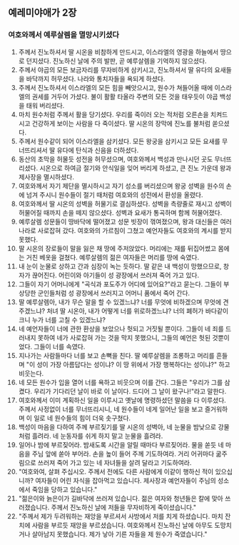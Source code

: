 ## 예레미야애가 2장

### 여호와께서 예루살렘을 멸망시키셨다
1. 주께서 진노하셔서 딸 시온을 비참하게 만드시고, 이스라엘의 영광을 하늘에서 땅으로 던지셨다. 진노하신 날에 주의 발판, 곧 예루살렘을 기억하지 않으셨다.
2. 주께서 야곱의 모든 보금자리를 무자비하게 삼키시고, 진노하셔서 딸 유다의 요새들을 바닥까지 허무셨다. 나라와 통치자들을 욕되게 하셨다.
3. 주께서 진노하셔서 이스라엘의 모든 힘을 빼앗으시고, 원수가 쳐들어올 때에 이스라엘의 권세를 거두어 가셨다. 불이 활활 타올라 주변의 모든 것을 태우듯이 야곱 백성을 태워 버리셨다.
4. 마치 원수처럼 주께서 활을 당기셨다. 우리를 죽이러 오는 적처럼 오른손을 치켜드시고 건강하게 보이는 사람을 다 죽이셨다. 딸 시온의 장막에 진노를 불처럼 쏟으셨다.
5. 주께서 원수같이 되어 이스라엘을 삼키셨다. 모든 왕궁을 삼키시고 모든 요새를 무너뜨리셔서 딸 유다에 탄식과 신음을 더하셨다.
6. 동산의 초막을 허물듯 성전을 허무셨으며, 여호와께서 백성과 만나시던 곳도 무너뜨리셨다. 시온으로 하여금 절기와 안식일을 잊어 버리게 하셨고, 큰 진노 가운데 왕과 제사장을 멸시하셨다.
7. 여호와께서 자기 제단을 멸시하시고 자기 성소를 버리셨으며 왕궁 성벽을 원수의 손에 넘겨 주시니 원수들이 절기 때처럼 여호와의 성전에서 환성을 올렸다.
8. 여호와께서 딸 시온의 성벽을 허물기로 결심하셨다. 성벽을 측량줄로 재시고 성벽이 허물어질 때까지 손을 떼지 않으셨다. 성벽과 요새가 통곡하며 함께 허물어졌다.
9. 예루살렘 성문들이 땅바닥에 떨어졌고 성문 빗장이 꺾여졌으며, 왕과 대신들은 여러 나라로 사로잡혀 갔다. 여호와의 가르침이 그쳤고 예언자들도 여호와의 계시를 받지 못했다.
10. 딸 시온의 장로들이 말을 잃은 채 땅에 주저앉았다. 머리에는 재를 뒤집어썼고 몸에는 거친 베옷을 걸쳤다. 예루살렘의 젊은 여자들은 머리를 땅에 숙였다.
11. 내 눈이 눈물로 상하고 간과 심장이 녹는 듯하다. 딸 같은 내 백성이 망했으므로, 창자가 끊어진다. 어린이와 아기들이 성 광장에서 쓰러져 죽어 가고 있다.
12. 그들이 자기 어머니에게 "곡식과 포도주가 어디에 있어요?"라고 묻는다. 그들이 부상당한 군인들처럼 성 광장에서 쓰러지고 어머니 품에서 죽어 간다.
13. 딸 예루살렘아, 내가 무슨 말을 할 수 있겠느냐? 너를 무엇에 비하겠으며 무엇에 견주겠느냐? 처녀 딸 시온아, 내가 어떻게 너를 위로하겠느냐? 너의 폐허가 바다같이 크니 누가 너를 고칠 수 있겠느냐?
14. 네 예언자들이 너에 관한 환상을 보았으나 헛되고 거짓될 뿐이다. 그들이 네 죄를 드러내지 못하여 네가 사로잡혀 가는 것을 막지 못했으니, 그들의 예언은 헛된 것뿐이었다. 그들이 너를 속였다.
15. 지나가는 사람들마다 너를 보고 손뼉을 친다. 딸 예루살렘을 조롱하고 머리를 흔들며 "이 성이 가장 아름답다는 성이냐? 이 땅 위에서 가장 행복하다는 성이냐?" 하고 비웃는다.
16. 네 모든 원수가 입을 열어 너를 욕하고 비웃으며 이를 간다. 그들은 "우리가 그를 삼켰다. 우리가 기다리던 날이 바로 이 날이다. 드디어 그 날이 왔구나!"라고 말한다.
17. 여호와께서 이미 계획하신 일을 이루시고 옛날에 명령하셨던 말씀을 다 이루셨다. 주께서 사정없이 너를 무너뜨리시니, 네 원수들이 네게 일어난 일을 보고 즐거워하며 이 일로 네 원수들의 힘이 더욱 솟구쳤다.
18. 백성이 마음을 다하여 주께 부르짖기를 딸 시온의 성벽아, 네 눈물을 밤낮으로 강물처럼 흘려라. 네 눈동자를 쉬게 하지 말고 눈물을 흘려라.
19. 일어나 밤에 부르짖어라. 밤새도록 시간을 알릴 때마다 부르짖어라. 물을 쏟듯 네 마음을 주님 앞에 쏟아 부어라. 손을 높이 들어 주께 기도하여라. 거리 어귀마다 굶주림으로 쓰러져 죽어 가고 있는 네 자녀들을 살려 달라고 기도하여라.
20. "여호와여, 살펴 주십시오. 주께서 전에도 다른 사람에게 이같이 행하신 적이 있으십니까? 여자들이 어린 자식을 잡아먹고 있습니다. 제사장과 예언자들이 주님의 성소에서 죽임을 당하고 있습니다."
21. "젊은이와 늙은이가 길바닥에 쓰러져 있습니다. 젊은 여자와 청년들은 칼에 맞아 쓰러졌습니다. 주께서 진노하신 날에 저들을 무자비하게 죽이셨습니다."
22. "주께서 제가 두려워하는 재앙을 부르셔서 사방에서 저를 치게 하셨습니다. 마치 잔치에 사람을 부르듯 재앙을 부르셨습니다. 여호와께서 진노하신 날에 아무도 도망치거나 살아남지 못했습니다. 제가 낳아 기른 자들을 제 원수가 죽였습니다."